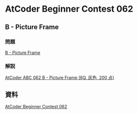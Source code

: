 # AtCoder Beginner Contest 062

## B - Picture Frame

### 問題

[B - Picture Frame](https://atcoder.jp/contests/abc062/tasks/abc062_b)

### 解説

[AtCoder ABC 062 B - Picture Frame (6Q, 灰色, 200 点)](https://drken1215.hatenablog.com/entry/2025/01/01/071521)

## 資料

[AtCoder Beginner Contest 062](https://atcoder.jp/contests/abc062)
